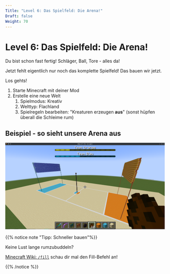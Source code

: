 ```yaml
---
Title: "Level 6: Das Spielfeld: Die Arena!"
Draft: false
Weight: 70
---
```


# Level 6: Das Spielfeld: Die Arena!

Du bist schon fast fertig! Schläger, Ball, Tore - alles da!

Jetzt fehlt eigentlich nur noch das komplette Spielfeld! Das bauen wir jetzt.

Los gehts!

1. Starte Minecraft mit deiner Mod
2. Erstelle eine neue Welt
   1. Spielmodus: Kreativ
   2.  Welttyp: Flachland
   3. Spielregeln bearbeiten: "Kreaturen erzeugen **aus**" (sonst hüpfen überall die Schleime rum)

## Beispiel - so sieht unsere Arena aus


![Beispiel Haecksenball-Arena](ingame-arena.png)

{{% notice note "Tipp: Schneller bauen"%}}

Keine Lust lange rumzubuddeln? 

[Minecraft Wiki: `/fill`](https://minecraft.fandom.com/wiki/Commands/fill) schau dir mal den Fill-Befehl an!

{{% /notice %}} 
